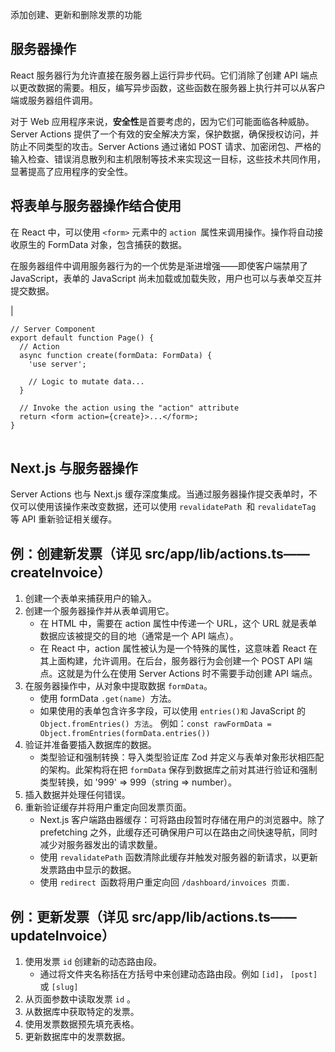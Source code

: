 添加创建、更新和删除发票的功能

## 服务器操作

React 服务器行为允许直接在服务器上运行异步代码。它们消除了创建 API 端点以更改数据的需要。相反，编写异步函数，这些函数在服务器上执行并可以从客户端或服务器组件调用。

对于 Web 应用程序来说，**安全性**是首要考虑的，因为它们可能面临各种威胁。Server Actions 提供了一个有效的安全解决方案，保护数据，确保授权访问，并防止不同类型的攻击。Server Actions 通过诸如 POST 请求、加密闭包、严格的输入检查、错误消息散列和主机限制等技术来实现这一目标，这些技术共同作用，显著提高了应用程序的安全性。

## 将表单与服务器操作结合使用

在 React 中，可以使用 `<form>` 元素中的 `action `属性来调用操作。操作将自动接收原生的 FormData 对象，包含捕获的数据。

在服务器组件中调用服务器行为的一个优势是渐进增强——即使客户端禁用了 JavaScript，表单的 JavaScript 尚未加载或加载失败，用户也可以与表单交互并提交数据。

|

```
// Server Component
export default function Page() {
  // Action
  async function create(formData: FormData) {
    'use server';

    // Logic to mutate data...
  }

  // Invoke the action using the "action" attribute
  return <form action={create}>...</form>;
}
```

|     |
| --- |

## Next.js 与服务器操作

Server Actions 也与 Next.js 缓存深度集成。当通过服务器操作提交表单时，不仅可以使用该操作来改变数据，还可以使用 `revalidatePath `和 `revalidateTag` 等 API 重新验证相关缓存。

## 例：创建新发票（详见 src/app/lib/actions.ts——createInvoice）

1. 创建一个表单来捕获用户的输入。
2. 创建一个服务器操作并从表单调用它。
   - 在 HTML 中，需要在 action 属性中传递一个 URL，这个 URL 就是表单数据应该被提交的目的地（通常是一个 API 端点）。
   - 在 React 中，action 属性被认为是一个特殊的属性，这意味着 React 在其上面构建，允许调用。在后台，服务器行为会创建一个 POST API 端点。这就是为什么在使用 Server Actions 时不需要手动创建 API 端点。
3. 在服务器操作中，从对象中提取数据 `formData`。
   - 使用 formData `.get(name) `方法。
   - 如果使用的表单包含许多字段，可以使用 `entries()和` JavaScript 的 `Object.fromEntries() 方法`。 例如：`const rawFormData = Object.fromEntries(formData.entries())`
4. 验证并准备要插入数据库的数据。
   - 类型验证和强制转换：导入类型验证库 Zod 并定义与表单对象形状相匹配的架构。此架构将在把 `formData` 保存到数据库之前对其进行验证和强制类型转换，如 '999' => 999（string => number）。
5. 插入数据并处理任何错误。
6. 重新验证缓存并将用户重定向回发票页面。
   - Next.js 客户端路由器缓存：可将路由段暂时存储在用户的浏览器中。除了 prefetching 之外，此缓存还可确保用户可以在路由之间快速导航，同时减少对服务器发出的请求数量。
   - 使用 `revalidatePath` 函数清除此缓存并触发对服务器的新请求，以更新发票路由中显示的数据。
   - 使用 `redirect `函数将用户重定向回 `/dashboard/invoices 页面.`

## 例：更新发票（详见 src/app/lib/actions.ts——updateInvoice）

1. 使用发票 `id` 创建新的动态路由段。
   - 通过将文件夹名称括在方括号中来创建动态路由段。例如 `[id]`， `[post]`或 `[slug]`
2. 从页面参数中读取发票 `id` 。
3. 从数据库中获取特定的发票。
4. 使用发票数据预先填充表格。
5. 更新数据库中的发票数据。
